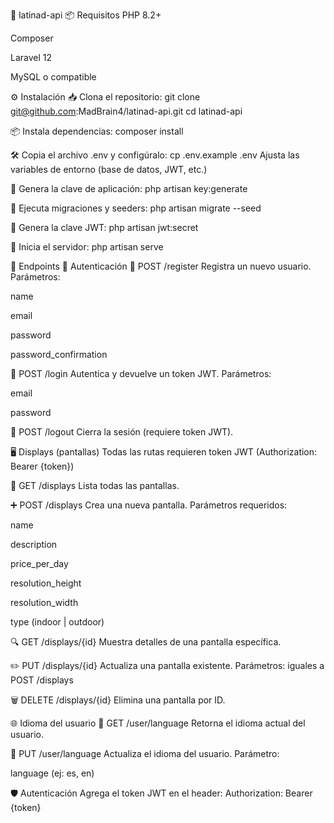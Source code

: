 🎯 latinad-api
📦 Requisitos
PHP 8.2+

Composer

Laravel 12

MySQL o compatible

⚙️ Instalación
📥 Clona el repositorio:
git clone git@github.com:MadBrain4/latinad-api.git
cd latinad-api

📦 Instala dependencias:
composer install

🛠️ Copia el archivo .env y configúralo:
cp .env.example .env
Ajusta las variables de entorno (base de datos, JWT, etc.)

🔑 Genera la clave de aplicación:
php artisan key:generate

🧱 Ejecuta migraciones y seeders:
php artisan migrate --seed

🔐 Genera la clave JWT:
php artisan jwt:secret

🚀 Inicia el servidor:
php artisan serve

📡 Endpoints
🔐 Autenticación
📨 POST /register
Registra un nuevo usuario.
Parámetros:

name

email

password

password_confirmation

🔐 POST /login
Autentica y devuelve un token JWT.
Parámetros:

email

password

🚪 POST /logout
Cierra la sesión (requiere token JWT).

🖥️ Displays (pantallas)
Todas las rutas requieren token JWT (Authorization: Bearer {token})

📄 GET /displays
Lista todas las pantallas.

➕ POST /displays
Crea una nueva pantalla.
Parámetros requeridos:

name

description

price_per_day

resolution_height

resolution_width

type (indoor | outdoor)

🔍 GET /displays/{id}
Muestra detalles de una pantalla específica.

✏️ PUT /displays/{id}
Actualiza una pantalla existente.
Parámetros: iguales a POST /displays

🗑️ DELETE /displays/{id}
Elimina una pantalla por ID.

🌐 Idioma del usuario
🧾 GET /user/language
Retorna el idioma actual del usuario.

📝 PUT /user/language
Actualiza el idioma del usuario.
Parámetro:

language (ej: es, en)

🛡️ Autenticación
Agrega el token JWT en el header:
Authorization: Bearer {token}